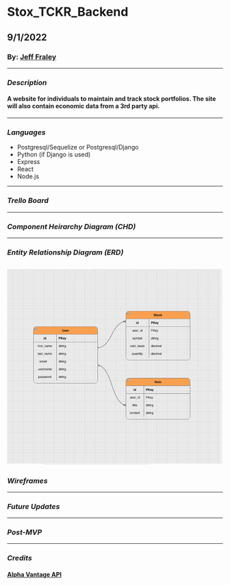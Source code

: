 # Stox_TCKR_Backend

## 9/1/2022

### By:  [Jeff Fraley](https://github.com/frank-booth)

---

### _Description_

#### A website for individuals to maintain and track stock portfolios. The site will also contain economic data from a 3rd party api.

---

### _Languages_

- Postgresql/Sequelize or Postgresql/Django
- Python (if Django is used)
- Express
- React
- Node.js

---

### _Trello Board_

---
### _Component Heirarchy Diagram (CHD)_

---
### _Entity Relationship Diagram (ERD)_


![Image](assets/ERD.png)
---
### _Wireframes_

---
### _Future Updates_

---
### _Post-MVP_

---
### _Credits_

#### [Alpha Vantage API](https://www.alphavantage.co/)

